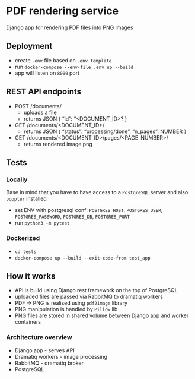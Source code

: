 # PDF rendering service
Django app for rendering PDF files into PNG images

## Deployment
- create `.env` file based on `.env.template`
- run `docker-compose --env-file .env up --build`
- app will listen on `8000` port

## REST API endpoints
- POST /documents/
    - uploads a file
    - returns JSON { “id”: “<DOCUMENT_ID>? }
- GET /documents/<DOCUMENT_ID>/
    - returns JSON { “status”: “processing/done”, “n_pages”: NUMBER }
- GET /documents/<DOCUMENT_ID>/pages/<PAGE_NUMBER>/
    - returns rendered image png


## Tests
### Locally
Base in mind that you have to have access to a `PostgreSQL` server and also `poppler` installed
- set ENV with postgresql conf: `POSTGRES_HOST`, `POSTGRES_USER`, `POSTGRES_PASSWORD`, `POSTGRES_DB`, `POSTGRES_PORT`
- run `python3 -m pytest`

### Dockerized
- `cd tests`
- `docker-compose up --build --exit-code-from test_app`

## How it works
- API is build using Django rest framework on the top of PostgreSQL
- uploaded files are passed via RabbitMQ to dramatiq workers
- PDF -> PNG is realised using `pdf2image` library
- PNG manipulation is handled by `Pillow` lib
- PNG files are stored in shared volume between Django app and worker containers

### Architecture overview
- Django app - serves API
- Dramatiq workers - image processing
- RabbitMQ - dramatiq broker
- PostgreSQL
